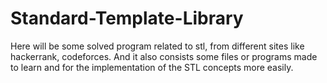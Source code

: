 # Standard-Template-Library
Here will be some solved program related to stl, from different sites like hackerrank, codeforces.
And it also consists some files or programs made to learn and for the implementation of the STL concepts more easily.
